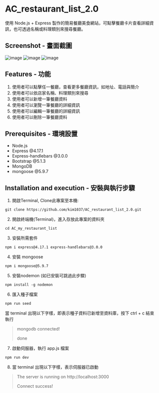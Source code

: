 # AC_restaurant_list_2.0
使用 Node.js + Express 製作的簡易餐廳美食網站，可點擊餐廳卡片查看詳細資訊，也可透過名稱或料理類別來搜尋餐廳。

## Screenshot - 畫面截圖
![image](https://user-images.githubusercontent.com/107454420/226575748-d2ba7373-1e3b-46a2-965d-c686d4dddfd6.png)
![image](https://user-images.githubusercontent.com/107454420/226575994-58b5d896-d12c-447e-9efe-b4847b6fd85a.png)
![image](https://user-images.githubusercontent.com/107454420/226576034-9ce23cf9-cb5b-480a-9d3a-edc8b986fe48.png)

## Features - 功能
1. 使用者可以點擊任一餐廳，查看更多餐廳資訊，如地址、電話與簡介
2. 使用者可以依店家名稱、料理類別來搜尋
3. 使用者可以新增一筆餐廳資料
4. 使用者可以瀏覽一筆餐廳的詳細資訊
5. 使用者可以編輯一筆餐廳的詳細資訊
6. 使用者可以刪除一筆餐廳資料

## Prerequisites - 環境設置
* Node.js
* Express @4.17.1
* Express-handlebars @3.0.0
* Bootstrap @5.1.3
* MongoDB
* mongoose @5.9.7

## Installation and execution - 安裝與執行步驟
1. 開啟Terminal, Clone此專案至本機:
```
git clone https://github.com/kim1037/AC_restaurant_list_2.0.git
```

2. 開啟終端機(Terminal)，進入存放此專案的資料夾
```
cd AC_my_restaurant_list
```

3. 安裝所需套件
```
npm i express@4.17.1 express-handlebars@3.0.0
```

4. 安裝 mongoose
```
npm i mongoose@5.9.7
```

5. 安裝nodemon (如已安裝可跳過此步驟)
```
npm install -g nodemon
```

6. 匯入種子檔案
```
npm run seed
```
當 terminal 出現以下字樣，即表示種子資料已新增至資料庫，按下 ctrl + c 結束執行

> mongodb connected!
>
> done


7. 啟動伺服器，執行 app.js 檔案
```
npm run dev 
```

8. 當 terminal 出現以下字樣，表示伺服器已啟動

> The server is running on http://localhost:3000
>
> Connect success!

